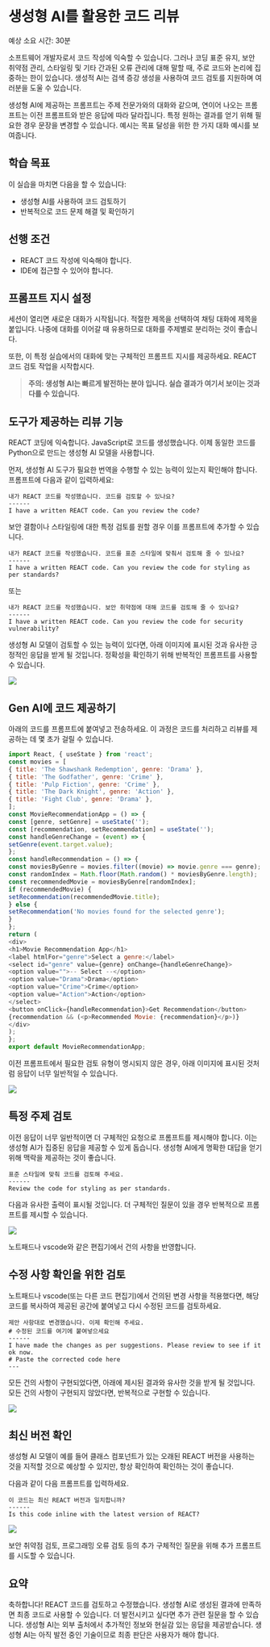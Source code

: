 # 생성형 AI를 활용한 코드 리뷰

예상 소요 시간: 30분

소프트웨어 개발자로서 코드 작성에 익숙할 수 있습니다. 그러나 코딩 표준 유지, 보안 취약점 관리, 스타일링 및 기타 간과된 오류 관리에 대해 말할 때, 주로 코드와 논리에 집중하는 한이 있습니다. 생성적 AI는 검색 증강 생성을 사용하여 코드 검토를 지원하며 여러분을 도울 수 있습니다.

생성형 AI에 제공하는 프롬프트는 주제 전문가와의 대화와 같으며, 연이어 나오는 프롬프트는 이전 프롬프트와 받은 응답에 따라 달라집니다. 특정 원하는 결과를 얻기 위해 필요한 경우 문장을 변경할 수 있습니다. 예시는 목표 달성을 위한 한 가지 대화 예시를 보여줍니다.

## 학습 목표
이 실습을 마치면 다음을 할 수 있습니다:

- 생성형 AI를 사용하여 코드 검토하기
- 반복적으로 코드 문제 해결 및 확인하기

## 선행 조건
- REACT 코드 작성에 익숙해야 합니다.
- IDE에 접근할 수 있어야 합니다.

## 프롬프트 지시 설정
세션이 열리면 새로운 대화가 시작됩니다. 적절한 제목을 선택하여 채팅 대화에 제목을 붙입니다. 나중에 대화를 이어갈 때 유용하므로 대화를 주제별로 분리하는 것이 좋습니다.

또한, 이 특정 실습에서의 대화에 맞는 구체적인 프롬프트 지시를 제공하세요. REACT 코드 검토 작업을 시작합시다.

> **주의: 생성형 AI는 빠르게 발전하는 분야 입니다. 실습 결과가 여기서 보이는 것과 다를 수 있습니다.**


## 도구가 제공하는 리뷰 기능
REACT 코딩에 익숙합니다. JavaScript로 코드를 생성했습니다. 이제 동일한 코드를 Python으로 만드는 생성형 AI 모델을 사용합니다.

먼저, 생성형 AI 도구가 필요한 번역을 수행할 수 있는 능력이 있는지 확인해야 합니다. 프롬프트에 다음과 같이 입력하세요:

```
내가 REACT 코드를 작성했습니다. 코드를 검토할 수 있나요?
------
I have a written REACT code. Can you review the code?
```
보안 결함이나 스타일링에 대한 특정 검토를 원할 경우 이를 프롬프트에 추가할 수 있습니다.

```
내가 REACT 코드를 작성했습니다. 코드를 표준 스타일에 맞춰서 검토해 줄 수 있나요?
------
I have a written REACT code. Can you review the code for styling as per standards?
```
또는

```
내가 REACT 코드를 작성했습니다. 보안 취약점에 대해 코드를 검토해 줄 수 있나요?
------
I have a written REACT code. Can you review the code for security vulnerability?
```

생성형 AI 모델이 검토할 수 있는 능력이 있다면, 아래 이미지에 표시된 것과 유사한 긍정적인 응답을 받게 될 것입니다. 정확성을 확인하기 위해 반복적인 프롬프트를 사용할 수 있습니다.


![](img/2024-07-11-16-20-03.png)


## Gen AI에 코드 제공하기
아래의 코드를 프롬프트에 붙여넣고 전송하세요. 이 과정은 코드를 처리하고 리뷰를 제공하는 데 몇 초가 걸릴 수 있습니다.

```javascript
import React, { useState } from 'react';
const movies = [
{ title: 'The Shawshank Redemption', genre: 'Drama' },
{ title: 'The Godfather', genre: 'Crime' },
{ title: 'Pulp Fiction', genre: 'Crime' },
{ title: 'The Dark Knight', genre: 'Action' },
{ title: 'Fight Club', genre: 'Drama' },
];
const MovieRecommendationApp = () => {
const [genre, setGenre] = useState('');
const [recommendation, setRecommendation] = useState('');
const handleGenreChange = (event) => {
setGenre(event.target.value);
};
const handleRecommendation = () => {
const moviesByGenre = movies.filter((movie) => movie.genre === genre);
const randomIndex = Math.floor(Math.random() * moviesByGenre.length);
const recommendedMovie = moviesByGenre[randomIndex];
if (recommendedMovie) {
setRecommendation(recommendedMovie.title);
} else {
setRecommendation('No movies found for the selected genre');
}
};
return (
<div>
<h1>Movie Recommendation App</h1>
<label htmlFor="genre">Select a genre:</label>
<select id="genre" value={genre} onChange={handleGenreChange}>
<option value="">-- Select --</option>
<option value="Drama">Drama</option>
<option value="Crime">Crime</option>
<option value="Action">Action</option>
</select>
<button onClick={handleRecommendation}>Get Recommendation</button>
{recommendation && (<p>Recommended Movie: {recommendation}</p>)}
</div>
);
};
export default MovieRecommendationApp;
```


이전 프롬프트에서 필요한 검토 유형이 명시되지 않은 경우, 아래 이미지에 표시된 것처럼 응답이 너무 일반적일 수 있습니다.

![](img/2024-07-11-16-21-33.png)

## 특정 주제 검토
이전 응답이 너무 일반적이면 더 구체적인 요청으로 프롬프트를 제시해야 합니다. 이는 생성형 AI가 집중된 응답을 제공할 수 있게 돕습니다. 생성형 AI에게 명확한 대답을 얻기 위해 맥락을 제공하는 것이 좋습니다.

```
표준 스타일에 맞춰 코드를 검토해 주세요.
------
Review the code for styling as per standards.
```

다음과 유사한 출력이 표시될 것입니다. 더 구체적인 질문이 있을 경우 반복적으로 프롬프트를 제시할 수 있습니다.

![](img/2024-07-11-16-22-40.png)


노트패드나 vscode와 같은 편집기에서 건의 사항을 반영합니다.

## 수정 사항 확인을 위한 검토
노트패드나 vscode(또는 다른 코드 편집기)에서 건의된 변경 사항을 적용했다면, 해당 코드를 복사하여 제공된 공간에 붙여넣고 다시 수정된 코드를 검토하세요.

```
제안 사항대로 변경했습니다. 이제 확인해 주세요.
# 수정된 코드를 여기에 붙여넣으세요
------
I have made the changes as per suggestions. Please review to see if it ok now.
# Paste the corrected code here
---

```

모든 건의 사항이 구현되었다면, 아래에 제시된 결과와 유사한 것을 받게 될 것입니다. 모든 건의 사항이 구현되지 않았다면, 반복적으로 구현할 수 있습니다.

![](img/2024-07-11-16-23-54.png)


## 최신 버전 확인
생성형 AI 모델이 예를 들어 클래스 컴포넌트가 있는 오래된 REACT 버전을 사용하는 것을 지적할 것으로 예상할 수 있지만, 항상 확인하여 확인하는 것이 좋습니다.

다음과 같이 다음 프롬프트를 입력하세요.

```
이 코드는 최신 REACT 버전과 일치합니까?
------
Is this code inline with the latest version of REACT?
```

![](img/2024-07-11-16-25-26.png)

보안 취약점 검토, 프로그래밍 오류 검토 등의 추가 구체적인 질문을 위해 추가 프롬프트를 시도할 수 있습니다.

## 요약
축하합니다! REACT 코드를 검토하고 수정했습니다. 생성형 AI로 생성된 결과에 만족하면 최종 코드로 사용할 수 있습니다. 더 발전시키고 싶다면 추가 관련 질문을 할 수 있습니다. 생성형 AI는 외부 출처에서 추가적인 정보와 현실감 있는 응답을 제공받습니다. 생성형 AI는 아직 발전 중인 기술이므로 최종 판단은 사용자가 해야 합니다.

